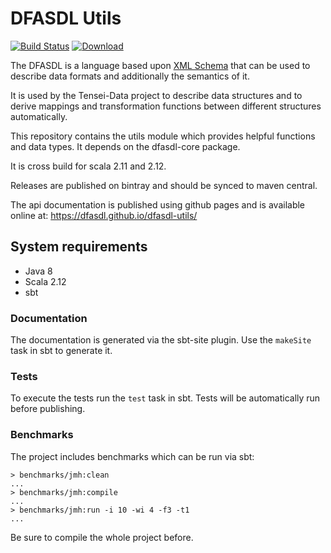 # DFASDL Utils

[![Build Status](https://travis-ci.org/DFASDL/dfasdl-utils.svg?branch=master)](https://travis-ci.org/DFASDL/dfasdl-utils)
[ ![Download](https://api.bintray.com/packages/wegtam/dfasdl/dfasdl-utils/images/download.svg) ](https://bintray.com/wegtam/dfasdl/dfasdl-utils/_latestVersion)

The DFASDL is a language based upon [XML
Schema](http://www.w3.org/XML/Schema) that can be used to describe data
formats and additionally the semantics of it.

It is used by the Tensei-Data project to describe data structures and to
derive mappings and transformation functions between different structures
automatically.

This repository contains the utils module which provides helpful functions
and data types. It depends on the dfasdl-core package.

It is cross build for scala 2.11 and 2.12.

Releases are published on bintray and should be synced to maven central.

The api documentation is published using github pages and is available 
online at: https://dfasdl.github.io/dfasdl-utils/

## System requirements

* Java 8
* Scala 2.12
* sbt

### Documentation

The documentation is generated via the sbt-site plugin. Use the `makeSite`
task in sbt to generate it.

### Tests

To execute the tests run the `test` task in sbt. Tests will be 
automatically run before publishing.

### Benchmarks

The project includes benchmarks which can be run via sbt:

```text
> benchmarks/jmh:clean
...
> benchmarks/jmh:compile
...
> benchmarks/jmh:run -i 10 -wi 4 -f3 -t1
...
```

Be sure to compile the whole project before.

